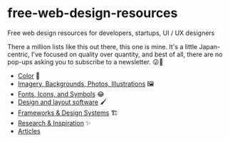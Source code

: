 # free-web-design-resources
Free web design resources for developers, startups, UI / UX designers

There a million lists like this out there, this one is mine. It's a little Japan-centric, I've focused on quality over quantity, and best of all, there are no pop-ups asking you to subscribe to a newsletter. 😜💞

- [Color](https://github.com/ann-kilzer/free-web-design-resources/blob/main/COLOR.md) 🌈
- [Imagery, Backgrounds, Photos, Illustrations](https://github.com/ann-kilzer/free-web-design-resources/blob/main/ASSETS.md) 🖼️
- [Fonts, Icons, and Symbols](https://github.com/ann-kilzer/free-web-design-resources/blob/main/FONTS_ICONS_SYMBOLS.md) 😂
- [Design and layout software](https://github.com/ann-kilzer/free-web-design-resources/blob/main/DESIGN_SOFTWARE.md) 🖌️
- [Frameworks & Design Systems](https://github.com/ann-kilzer/free-web-design-resources/blob/main/FRAMEWORKS.md) 🏗️
- [Research & Inspiration](https://github.com/ann-kilzer/free-web-design-resources/blob/main/RESEARCH_INSPIRATION.md) ✨
- [Articles](https://github.com/ann-kilzer/free-web-design-resources/blob/main/ARTICLES.md)
